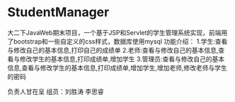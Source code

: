 # StudentManager

大二下JavaWeb期末项目，一个基于JSP和Servlet的学生管理系统实现，前端用了bootstrap和一些自定义的css样式，数据库使用mysql
功能介绍：
1.学生:查看与修改自己的基本信息,打印自己的成绩单
2.老师:查看与修改自己的基本信息,查看与修改学生的基本信息,打印成绩单,增加学生
3.管理员:查看与修改自己的基本信息,查看与修改学生的基本信息,打印成绩单,增加学生,增加老师,修改老师与学生的密码

负责人甘在呈 
组员：刘胜涛 李思睿
